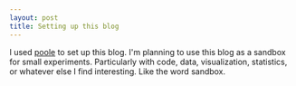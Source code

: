 ```yaml
---
layout: post
title: Setting up this blog
---
```


I used [poole](http://getpoole.com) to set up this blog.  I'm planning
to use this blog as a sandbox for small experiments. Particularly with
code, data, visualization, statistics, or whatever else I find
interesting. Like the word sandbox.
